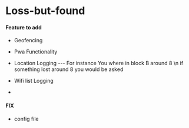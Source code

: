 # Loss-but-found


#### Feature to add 
* Geofencing 
* Pwa Functionality 
* Location Logging --- For instance You where in block B around 8 \n if something lost around 8  you would be asked 

* Wifi list Logging 
* 


#### FIX 
* config file 